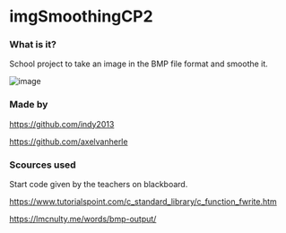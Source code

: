 # imgSmoothingCP2
### What is it? 
School project to take an image in the BMP file format and smoothe it.

![image](https://user-images.githubusercontent.com/94362354/165052845-aa8ee538-372f-45e4-acbc-b4e63c195531.png)

### Made by
https://github.com/indy2013

https://github.com/axelvanherle

### Scources used
Start code given by the teachers on blackboard.

https://www.tutorialspoint.com/c_standard_library/c_function_fwrite.htm

https://lmcnulty.me/words/bmp-output/


